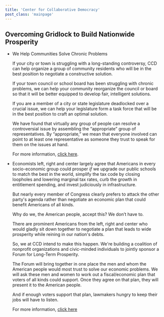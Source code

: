 ```yaml
---
title: 'Center for Collaborative Democracy'
post_class: 'mainpage'
---
```


## Overcoming Gridlock to Build Nationwide Prosperity

-   We Help Communities Solve Chronic Problems
    
    If your city or town is struggling with a long-standing controversy, CCD can help organize a group of community residents who will be in the best position to negotiate a constructive solution.

    If your town council or school board has been struggling with chronic problems, we can help your community reorganize the council or board so that it will be better equipped to develop fair, intelligent solutions.

    If you are a member of a city or state legislature deadlocked over a crucial issue, we can help your legislature form a task force that will be in the best position to craft an optimal solution.

    We have found that virtually any group of people can resolve a controversial issue by assembling the “appropriate” group of representatives. By “appropriate,” we mean that everyone involved can point to at least one representative as someone they trust to speak for them on the issues at hand.

    For more information, [click here][1].

-   Economists left, right and center largely agree that Americans in every socio-economic group could prosper _if_ we upgrade our public schools to match the best in the world, simplify the tax code by closing loopholes and lowering marginal tax rates,  curb the growth in entitlement spending, and invest judiciously in infrastructure.

    But nearly every member of Congress clearly prefers to attack the other party's agenda rather than negotiate an economic plan that could benefit Americans of all kinds.

    Why do we, the American people, accept this? We don’t have to.

    There are prominent Americans from the left, right and center who would gladly sit down together to negotiate a plan that leads to wide prosperity while reining in our nation's debts.

    So, we at CCD intend to make this happen. We're building a coalition of nonprofit organizations and civic-minded individuals to jointly sponsor a Forum for Long-Term Prosperity.

    The Forum will bring together in one place the men and whom the American people would most trust to solve our economic problems. We will ask these men and women to work out a fiscal/economic plan that voters of all kinds could support. Once they agree on that plan, they will present it to the American people.

    And if enough voters support that plan, lawmakers hungry to keep their jobs will have to listen.

    For more information, [click here][2]


[1]: http://www.genuinerepresentation.org/content/new-way-solve-community-problems
[2]: http://genuinerepresentation.org/future
